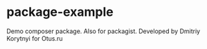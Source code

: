 # package-example
Demo composer package. Also for packagist. Developed by Dmitriy Korytnyi for Otus.ru
